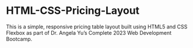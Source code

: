 # HTML-CSS-Pricing-Layout
This is a simple, responsive pricing table layout built using HTML5 and CSS Flexbox as part of Dr. Angela Yu’s Complete 2023 Web Development Bootcamp.
